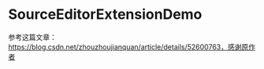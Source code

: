 # SourceEditorExtensionDemo
参考这篇文章：https://blog.csdn.net/zhouzhoujianquan/article/details/52600763，感谢原作者
